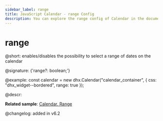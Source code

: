 ```yaml
---
sidebar_label: range
title: JavaScript Calendar - range Config 
description: You can explore the range config of Calendar in the documentation of the DHTMLX JavaScript UI library. Browse developer guides and API reference, try out code examples and live demos, and download a free 30-day evaluation version of DHTMLX Suite 7.
---
```


# range

@short: enables/disables the possibility to select a range of dates on the calendar

@signature: {'range?: boolean;'}

@example:
const calendar = new dhx.Calendar("calendar_container", {
	css: "dhx_widget--bordered",
	range: true
});

@descr:

**Related sample**: [Calendar. Range](https://snippet.dhtmlx.com/2mrj53h0)

@changelog: added in v6.2

[comment]: # (@related: calendar/how_to_start.md#initialize-calendar calendar/configuring.md#rangemode)
